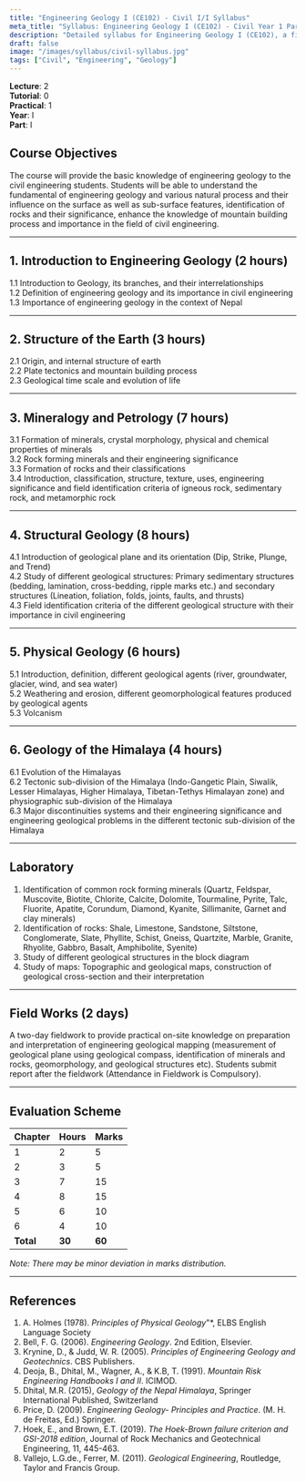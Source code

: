 ```yaml
---
title: "Engineering Geology I (CE102) - Civil I/I Syllabus"
meta_title: "Syllabus: Engineering Geology I (CE102) - Civil Year 1 Part 1 | IOE Notes"
description: "Detailed syllabus for Engineering Geology I (CE102), a first year, first part subject in the IOE Civil Engineering program. Covers geology fundamentals, mineralogy, structural geology, and Himalayan geology."
draft: false
image: "/images/syllabus/civil-syllabus.jpg"
tags: ["Civil", "Engineering", "Geology"]
---
```


**Lecture**: 2  
**Tutorial**: 0  
**Practical**: 1  
**Year**: I  
**Part**: I  

## Course Objectives

The course will provide the basic knowledge of engineering geology to the civil engineering students. Students will be able to understand the fundamental of engineering geology and various natural process and their influence on the surface as well as sub-surface features, identification of rocks and their significance, enhance the knowledge of mountain building process and importance in the field of civil engineering.

---

## 1. Introduction to Engineering Geology (2 hours)

1.1 Introduction to Geology, its branches, and their interrelationships  
1.2 Definition of engineering geology and its importance in civil engineering  
1.3 Importance of engineering geology in the context of Nepal  

---

## 2. Structure of the Earth (3 hours)

2.1 Origin, and internal structure of earth  
2.2 Plate tectonics and mountain building process  
2.3 Geological time scale and evolution of life  

---

## 3. Mineralogy and Petrology (7 hours)

3.1 Formation of minerals, crystal morphology, physical and chemical properties of minerals  
3.2 Rock forming minerals and their engineering significance  
3.3 Formation of rocks and their classifications  
3.4 Introduction, classification, structure, texture, uses, engineering significance and field identification criteria of igneous rock, sedimentary rock, and metamorphic rock  

---

## 4. Structural Geology (8 hours)

4.1 Introduction of geological plane and its orientation (Dip, Strike, Plunge, and Trend)  
4.2 Study of different geological structures: Primary sedimentary structures (bedding, lamination, cross-bedding, ripple marks etc.) and secondary structures (Lineation, foliation, folds, joints, faults, and thrusts)  
4.3 Field identification criteria of the different geological structure with their importance in civil engineering  

---

## 5. Physical Geology (6 hours)

5.1 Introduction, definition, different geological agents (river, groundwater, glacier, wind, and sea water)  
5.2 Weathering and erosion, different geomorphological features produced by geological agents  
5.3 Volcanism  

---

## 6. Geology of the Himalaya (4 hours)

6.1 Evolution of the Himalayas  
6.2 Tectonic sub-division of the Himalaya (Indo-Gangetic Plain, Siwalik, Lesser Himalayas, Higher Himalaya, Tibetan-Tethys Himalayan zone) and physiographic sub-division of the Himalaya  
6.3 Major discontinuities systems and their engineering significance and engineering geological problems in the different tectonic sub-division of the Himalaya  

---

## Laboratory

1. Identification of common rock forming minerals (Quartz, Feldspar, Muscovite, Biotite, Chlorite, Calcite, Dolomite, Tourmaline, Pyrite, Talc, Fluorite, Apatite, Corundum, Diamond, Kyanite, Sillimanite, Garnet and clay minerals)  
2. Identification of rocks: Shale, Limestone, Sandstone, Siltstone, Conglomerate, Slate, Phyllite, Schist, Gneiss, Quartzite, Marble, Granite, Rhyolite, Gabbro, Basalt, Amphibolite, Syenite)  
3. Study of different geological structures in the block diagram  
4. Study of maps: Topographic and geological maps, construction of geological cross-section and their interpretation  

---

## Field Works (2 days)

A two-day fieldwork to provide practical on-site knowledge on preparation and interpretation of engineering geological mapping (measurement of geological plane using geological compass, identification of minerals and rocks, geomorphology, and geological structures etc). Students submit report after the fieldwork (Attendance in Fieldwork is Compulsory).

---

## Evaluation Scheme

| Chapter | Hours | Marks |
|---------|-------|-------|
| 1 | 2 | 5 |
| 2 | 3 | 5 |
| 3 | 7 | 15 |
| 4 | 8 | 15 |
| 5 | 6 | 10 |
| 6 | 4 | 10 |
| **Total** | **30** | **60** |

*Note: There may be minor deviation in marks distribution.*

---

## References

1. A. Holmes (1978). *Principles of Physical Geology*"*, ELBS English Language Society  
2. Bell, F. G. (2006). *Engineering Geology*. 2nd Edition, Elsevier.  
3. Krynine, D., & Judd, W. R. (2005). *Principles of Engineering Geology and Geotechnics*. CBS Publishers.  
4. Deoja, B., Dhital, M., Wagner, A., & K.B, T. (1991). *Mountain Risk Engineering Handbooks I and II*. ICIMOD.  
5. Dhital, M.R. (2015), *Geology of the Nepal Himalaya*, Springer International Published, Switzerland  
6. Price, D. (2009). *Engineering Geology- Principles and Practice*. (M. H. de Freitas, Ed.) Springer.  
7. Hoek, E., and Brown, E.T. (2019). *The Hoek-Brown failure criterion and GSI-2018 edition*, Journal of Rock Mechanics and Geotechnical Engineering, 11, 445-463.  
8. Vallejo, L.G.de., Ferrer, M. (2011). *Geological Engineering*, Routledge, Taylor and Francis Group.  